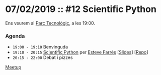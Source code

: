 # 07/02/2019 :: #12 Scientific Python

Ens veurem al [Parc Tecnològic](http://www.openstreetmap.org/way/63929565), a les 19:00.

### Agenda

- `19:00 - 19:10`  Benvinguda
- `19:10 - 20:15`  [Scientific Python](https://github.com/pygrn/xerrades/issues/48) per [Esteve Farrés](https://github.com/efarres) [[Slides](https://talks.godoc.org/github.com/efarres/pygrn-scipy/slides_pygrn_scipy.slide)] [[Repo](https://github.com/efarres/pygrn-scipy)]
- `20:15 - 22:00`  Debat i pizzes

[Meetup](https://www.meetup.com/PythonGirona/events/258591484/)

